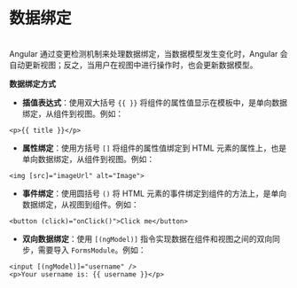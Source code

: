 # 数据绑定

\
Angular 通过变更检测机制来处理数据绑定，当数据模型发生变化时，Angular 会自动更新视图；反之，当用户在视图中进行操作时，也会更新数据模型。

**数据绑定方式**

* **插值表达式**：使用双大括号 `{{ }}` 将组件的属性值显示在模板中，是单向数据绑定，从组件到视图。例如：

```
<p>{{ title }}</p>
```

* **属性绑定**：使用方括号 `[]` 将组件的属性值绑定到 HTML 元素的属性上，也是单向数据绑定，从组件到视图。例如：

```
<img [src]="imageUrl" alt="Image">
```

* **事件绑定**：使用圆括号 `()` 将 HTML 元素的事件绑定到组件的方法上，是单向数据绑定，从视图到组件。例如：

```
<button (click)="onClick()">Click me</button>
```

* **双向数据绑定**：使用 `[(ngModel)]` 指令实现数据在组件和视图之间的双向同步，需要导入 `FormsModule`。例如：

```
<input [(ngModel)]="username" />
<p>Your username is: {{ username }}</p>
```
